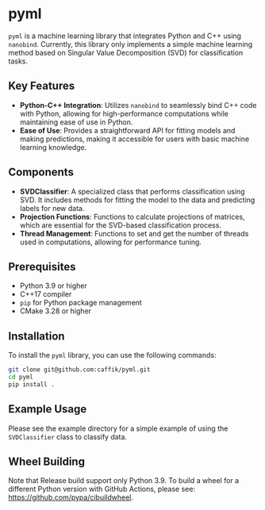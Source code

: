 # pyml

`pyml` is a machine learning library that integrates Python and C++ using `nanobind`.
Currently, this library only implements a simple machine learning method based on Singular Value Decomposition
(SVD) for classification tasks.

## Key Features

- **Python-C++ Integration**: Utilizes `nanobind` to seamlessly bind C++ code with Python, allowing for high-performance
  computations while maintaining ease of use in Python.
- **Ease of Use**: Provides a straightforward API for fitting models and making predictions, making it accessible for
  users with basic machine learning knowledge.

## Components

- **SVDClassifier**: A specialized class that performs classification using SVD.
  It includes methods for fitting the model to the data and predicting labels for new data.
- **Projection Functions**: Functions to calculate projections of matrices, which are essential for the SVD-based
  classification process.
- **Thread Management**: Functions to set and get the number of threads used in computations, allowing for performance
  tuning.

## Prerequisites

- Python 3.9 or higher
- C++17 compiler
- `pip` for Python package management
- CMake 3.28 or higher

## Installation

To install the `pyml` library, you can use the following commands:

```bash
git clone git@github.com:caffik/pyml.git
cd pyml
pip install .
```

## Example Usage

Please see the example directory for a simple example of using the `SVDClassifier` class to classify data.

## Wheel Building

Note that Release build support only Python 3.9.
To build a wheel for a different Python version with GitHub Actions, please see: https://github.com/pypa/cibuildwheel.
